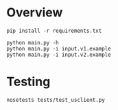 # Overview

    pip install -r requirements.txt

    python main.py -h 
    python main.py -i input.v1.example
    python main.py -i input.v2.example


# Testing

    nosetests tests/test_usclient.py
